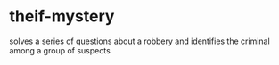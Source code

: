 # theif-mystery

solves a series of questions about a robbery and identifies the criminal among a group of suspects
